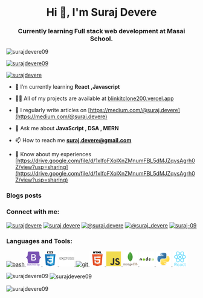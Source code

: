 <h1 align="center">Hi 👋, I'm Suraj Devere</h1>
<h3 align="center">Currently learning Full stack web development at Masai School.</h3>

<p align="left"> <img src="https://komarev.com/ghpvc/?username=surajdevere09&label=Profile%20views&color=0e75b6&style=flat" alt="surajdevere09" /> </p>

<p align="left"> <a href="https://github.com/ryo-ma/github-profile-trophy"><img src="https://github-profile-trophy.vercel.app/?username=surajdevere09" alt="surajdevere09" /></a> </p>

<p align="left"> <a href="https://twitter.com/surajdevere" target="blank"><img src="https://img.shields.io/twitter/follow/surajdevere?logo=twitter&style=for-the-badge" alt="surajdevere" /></a> </p>

- 🌱 I’m currently learning **React** **,Javascript**

- 👨‍💻 All of my projects are available at [blinkitclone200.vercel.app](blinkitclone200.vercel.app)

- 📝 I regularly write articles on [https://medium.com/@suraj.devere](https://medium.com/@suraj.devere)

- 💬 Ask me about **JavaScript , DSA , MERN**

- 📫 How to reach me **suraj.devere@gmail.com**

- 📄 Know about my experiences [https://drive.google.com/file/d/1xIfoFXolXnZMnumFBL5dMJZqvsAgrh0Z/view?usp=sharing](https://drive.google.com/file/d/1xIfoFXolXnZMnumFBL5dMJZqvsAgrh0Z/view?usp=sharing)

### Blogs posts
<!-- BLOG-POST-LIST:START -->
<!-- BLOG-POST-LIST:END -->

<h3 align="left">Connect with me:</h3>
<p align="left">
<a href="https://twitter.com/surajdevere" target="blank"><img align="center" src="https://raw.githubusercontent.com/rahuldkjain/github-profile-readme-generator/master/src/images/icons/Social/twitter.svg" alt="surajdevere" height="30" width="40" /></a>
<a href="https://linkedin.com/in/suraj devere" target="blank"><img align="center" src="https://raw.githubusercontent.com/rahuldkjain/github-profile-readme-generator/master/src/images/icons/Social/linked-in-alt.svg" alt="suraj devere" height="30" width="40" /></a>
<a href="https://medium.com/@suraj.devere" target="blank"><img align="center" src="https://raw.githubusercontent.com/rahuldkjain/github-profile-readme-generator/master/src/images/icons/Social/medium.svg" alt="@suraj.devere" height="30" width="40" /></a>
<a href="https://www.hackerrank.com/@suraj_devere" target="blank"><img align="center" src="https://raw.githubusercontent.com/rahuldkjain/github-profile-readme-generator/master/src/images/icons/Social/hackerrank.svg" alt="@suraj_devere" height="30" width="40" /></a>
<a href="https://www.leetcode.com/suraj-09" target="blank"><img align="center" src="https://raw.githubusercontent.com/rahuldkjain/github-profile-readme-generator/master/src/images/icons/Social/leet-code.svg" alt="suraj-09" height="30" width="40" /></a>
</p>

<h3 align="left">Languages and Tools:</h3>
<p align="left"> <a href="https://www.gnu.org/software/bash/" target="_blank" rel="noreferrer"> <img src="https://www.vectorlogo.zone/logos/gnu_bash/gnu_bash-icon.svg" alt="bash" width="40" height="40"/> </a> <a href="https://getbootstrap.com" target="_blank" rel="noreferrer"> <img src="https://raw.githubusercontent.com/devicons/devicon/master/icons/bootstrap/bootstrap-plain-wordmark.svg" alt="bootstrap" width="40" height="40"/> </a> <a href="https://www.w3schools.com/css/" target="_blank" rel="noreferrer"> <img src="https://raw.githubusercontent.com/devicons/devicon/master/icons/css3/css3-original-wordmark.svg" alt="css3" width="40" height="40"/> </a> <a href="https://expressjs.com" target="_blank" rel="noreferrer"> <img src="https://raw.githubusercontent.com/devicons/devicon/master/icons/express/express-original-wordmark.svg" alt="express" width="40" height="40"/> </a> <a href="https://git-scm.com/" target="_blank" rel="noreferrer"> <img src="https://www.vectorlogo.zone/logos/git-scm/git-scm-icon.svg" alt="git" width="40" height="40"/> </a> <a href="https://www.w3.org/html/" target="_blank" rel="noreferrer"> <img src="https://raw.githubusercontent.com/devicons/devicon/master/icons/html5/html5-original-wordmark.svg" alt="html5" width="40" height="40"/> </a> <a href="https://developer.mozilla.org/en-US/docs/Web/JavaScript" target="_blank" rel="noreferrer"> <img src="https://raw.githubusercontent.com/devicons/devicon/master/icons/javascript/javascript-original.svg" alt="javascript" width="40" height="40"/> </a> <a href="https://www.mongodb.com/" target="_blank" rel="noreferrer"> <img src="https://raw.githubusercontent.com/devicons/devicon/master/icons/mongodb/mongodb-original-wordmark.svg" alt="mongodb" width="40" height="40"/> </a> <a href="https://nodejs.org" target="_blank" rel="noreferrer"> <img src="https://raw.githubusercontent.com/devicons/devicon/master/icons/nodejs/nodejs-original-wordmark.svg" alt="nodejs" width="40" height="40"/> </a> <a href="https://www.python.org" target="_blank" rel="noreferrer"> <img src="https://raw.githubusercontent.com/devicons/devicon/master/icons/python/python-original.svg" alt="python" width="40" height="40"/> </a> <a href="https://reactjs.org/" target="_blank" rel="noreferrer"> <img src="https://raw.githubusercontent.com/devicons/devicon/master/icons/react/react-original-wordmark.svg" alt="react" width="40" height="40"/> </a> </p>

<p><img align="left" src="https://github-readme-stats.vercel.app/api/top-langs?username=surajdevere09&show_icons=true&locale=en&layout=compact" alt="surajdevere09" /></p>

<p>&nbsp;<img align="center" src="https://github-readme-stats.vercel.app/api?username=surajdevere09&show_icons=true&locale=en" alt="surajdevere09" /></p>

<p><img align="center" src="https://github-readme-streak-stats.herokuapp.com/?user=surajdevere09&" alt="surajdevere09" /></p>


